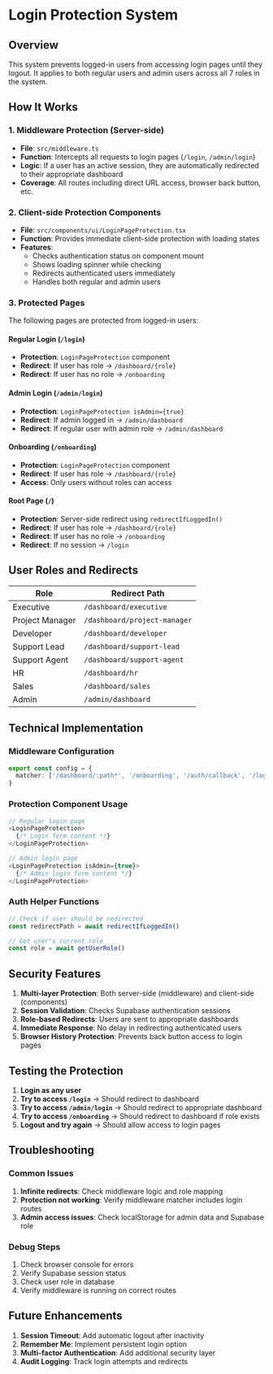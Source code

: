 # Login Protection System

## Overview

This system prevents logged-in users from accessing login pages until they logout. It applies to both regular users and admin users across all 7 roles in the system.

## How It Works

### 1. Middleware Protection (Server-side)
- **File**: `src/middleware.ts`
- **Function**: Intercepts all requests to login pages (`/login`, `/admin/login`)
- **Logic**: If a user has an active session, they are automatically redirected to their appropriate dashboard
- **Coverage**: All routes including direct URL access, browser back button, etc.

### 2. Client-side Protection Components
- **File**: `src/components/ui/LoginPageProtection.tsx`
- **Function**: Provides immediate client-side protection with loading states
- **Features**: 
  - Checks authentication status on component mount
  - Shows loading spinner while checking
  - Redirects authenticated users immediately
  - Handles both regular and admin users

### 3. Protected Pages
The following pages are protected from logged-in users:

#### Regular Login (`/login`)
- **Protection**: `LoginPageProtection` component
- **Redirect**: If user has role → `/dashboard/{role}`
- **Redirect**: If user has no role → `/onboarding`

#### Admin Login (`/admin/login`)
- **Protection**: `LoginPageProtection isAdmin={true}`
- **Redirect**: If admin logged in → `/admin/dashboard`
- **Redirect**: If regular user with admin role → `/admin/dashboard`

#### Onboarding (`/onboarding`)
- **Protection**: `LoginPageProtection` component
- **Redirect**: If user has role → `/dashboard/{role}`
- **Access**: Only users without roles can access

#### Root Page (`/`)
- **Protection**: Server-side redirect using `redirectIfLoggedIn()`
- **Redirect**: If user has role → `/dashboard/{role}`
- **Redirect**: If user has no role → `/onboarding`
- **Redirect**: If no session → `/login`

## User Roles and Redirects

| Role | Redirect Path |
|------|---------------|
| Executive | `/dashboard/executive` |
| Project Manager | `/dashboard/project-manager` |
| Developer | `/dashboard/developer` |
| Support Lead | `/dashboard/support-lead` |
| Support Agent | `/dashboard/support-agent` |
| HR | `/dashboard/hr` |
| Sales | `/dashboard/sales` |
| Admin | `/admin/dashboard` |

## Technical Implementation

### Middleware Configuration
```typescript
export const config = {
  matcher: ['/dashboard/:path*', '/onboarding', '/auth/callback', '/login', '/admin/login']
}
```

### Protection Component Usage
```typescript
// Regular login page
<LoginPageProtection>
  {/* Login form content */}
</LoginPageProtection>

// Admin login page
<LoginPageProtection isAdmin={true}>
  {/* Admin login form content */}
</LoginPageProtection>
```

### Auth Helper Functions
```typescript
// Check if user should be redirected
const redirectPath = await redirectIfLoggedIn()

// Get user's current role
const role = await getUserRole()
```

## Security Features

1. **Multi-layer Protection**: Both server-side (middleware) and client-side (components)
2. **Session Validation**: Checks Supabase authentication sessions
3. **Role-based Redirects**: Users are sent to appropriate dashboards
4. **Immediate Response**: No delay in redirecting authenticated users
5. **Browser History Protection**: Prevents back button access to login pages

## Testing the Protection

1. **Login as any user**
2. **Try to access `/login`** → Should redirect to dashboard
3. **Try to access `/admin/login`** → Should redirect to appropriate dashboard
4. **Try to access `/onboarding`** → Should redirect to dashboard if role exists
5. **Logout and try again** → Should allow access to login pages

## Troubleshooting

### Common Issues
1. **Infinite redirects**: Check middleware logic and role mapping
2. **Protection not working**: Verify middleware matcher includes login routes
3. **Admin access issues**: Check localStorage for admin data and Supabase role

### Debug Steps
1. Check browser console for errors
2. Verify Supabase session status
3. Check user role in database
4. Verify middleware is running on correct routes

## Future Enhancements

1. **Session Timeout**: Add automatic logout after inactivity
2. **Remember Me**: Implement persistent login option
3. **Multi-factor Authentication**: Add additional security layer
4. **Audit Logging**: Track login attempts and redirects
